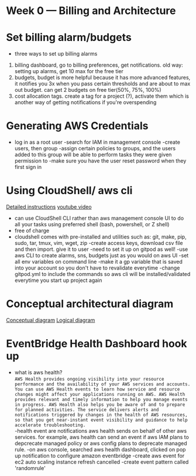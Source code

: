# Week 0 — Billing and Architecture

# Set billing alarm/budgets

- three ways to set up billing alarms

1. billing dashboard, go to billing preferences, get notifications. old way: setting up alarms, get 10 max for the free tier
2. budgets, budget is more helpful because it has more advanced features, it notifies you 3x when you pass certain thresholds and are about to max out budget. can get 2 budgets on free tier(50%, 75%, 100%)
3. cost allocation tags. create a tag for a project (?), activate them which is another way of getting notifications if you're overspending

# Generating AWS Credentials

- log in as a root user
  -search for IAM in management console
  -create users, then group
  -assign certain policies to groups, and the users added to this group will be able to perform tasks they were given permission to
  -make sure you have the user reset password when they first sign in

# Using CloudShell/ aws cli

[Detailed instructions](https://github.com/omenking/aws-bootcamp-cruddur-2023/blob/week-0/journal/week0.md)
[youtube video](https://www.youtube.com/watch?v=OdUnNuKylHg&list=PLBfufR7vyJJ7k25byhRXJldB5AiwgNnWv&index=12&ab_channel=ExamPro)

- can use CloudShell CLI rather than aws management console UI to do all your tasks using preferred shell (bash, powershell, or Z shell)
- free of charge
- cloudshell comes with pre-installed and utilities such as: git, make, pip, sudo, tar, tmux, vim, wget, zip
  -create access keys, download csv file and then import. give it to user
  -need to set it up on gitpod as well!
    -use aws CLI to create alarms, sns, budgets just as you would on aws UI
    -set all env variables on command line
    -make it a gp variable that is saved into your account so you don't have to revalidate everytime
    -change gitpod.yml to include the commands so aws cli will be installed/validated everytime you start up project again

# Conceptual architectural diagram

[Conceptual diagram](https://lucid.app/lucidchart/4529a44b-e846-4821-821b-7bdfd85248db/edit?viewport_loc=-540%2C-101%2C2328%2C1887%2C0_0&invitationId=inv_f07919c8-cf34-4eb4-b2a4-f7fcf1b6b17f)
[Logical diagram](https://lucid.app/lucidchart/4529a44b-e846-4821-821b-7bdfd85248db/edit?viewport_loc=-156%2C-11%2C2620%2C1887%2CB1qwpx8lbw~M&invitationId=inv_f07919c8-cf34-4eb4-b2a4-f7fcf1b6b17f)

# EventBridge Health Dashboard hook up
- what is aws health?<br/>
```AWS Health provides ongoing visibility into your resource performance and the availability of your AWS services and accounts. You can use AWS Health events to learn how service and resource changes might affect your applications running on AWS. AWS Health provides relevant and timely information to help you manage events in progress. AWS Health also helps you be aware of and to prepare for planned activities. The service delivers alerts and notifications triggered by changes in the health of AWS resources, so that you get near-instant event visibility and guidance to help accelerate troubleshooting.```<br/>
-health event are notifications aws health sends on behalf of other aws services. for example, aws health can send an event if aws IAM plans to depcrecate managed policy or aws config plans to deprecate managed rule.
-on aws console, searched aws health dashboard, clicked on pop up notification to configure amazon eventbridge
-create aws event for ec2 auto scaling instance refresh cancelled
-create event pattern called 'randomrule'
